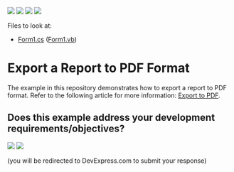 <!-- default badges list -->
![](https://img.shields.io/endpoint?url=https://codecentral.devexpress.com/api/v1/VersionRange/128600792/2020.2)
[![](https://img.shields.io/badge/Open_in_DevExpress_Support_Center-FF7200?style=flat-square&logo=DevExpress&logoColor=white)](https://supportcenter.devexpress.com/ticket/details/E44)
[![](https://img.shields.io/badge/📖_How_to_use_DevExpress_Examples-e9f6fc?style=flat-square)](https://docs.devexpress.com/GeneralInformation/403183)
[![](https://img.shields.io/badge/💬_Leave_Feedback-feecdd?style=flat-square)](#does-this-example-address-your-development-requirementsobjectives)
<!-- default badges end -->
Files to look at:

* [Form1.cs](https://github.com/DevExpress-Examples/Reporting_how-to-export-a-report-to-pdf-format-e44/blob/2020.2/CS/Form1.cs) ([Form1.vb](https://github.com/DevExpress-Examples/Reporting_how-to-export-a-report-to-pdf-format-e44/blob/2020.2/VB/Form1.vb))

# Export a Report to PDF Format

The example in this repository demonstrates how to export a report to PDF format. Refer to the following article for more information: [Export to PDF](https://docs.devexpress.com/XtraReports/2574).
<!-- feedback -->
## Does this example address your development requirements/objectives?

[<img src="https://www.devexpress.com/support/examples/i/yes-button.svg"/>](https://www.devexpress.com/support/examples/survey.xml?utm_source=github&utm_campaign=reporting-winforms-export-pdf&~~~was_helpful=yes) [<img src="https://www.devexpress.com/support/examples/i/no-button.svg"/>](https://www.devexpress.com/support/examples/survey.xml?utm_source=github&utm_campaign=reporting-winforms-export-pdf&~~~was_helpful=no)

(you will be redirected to DevExpress.com to submit your response)
<!-- feedback end -->
